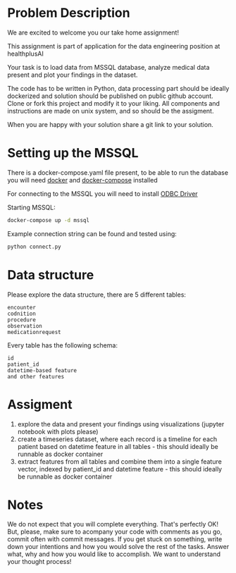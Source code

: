 # Problem Description

We are excited to welcome you our take home assignment!

This assignment is part of application for the data engineering position at healthplusAI

Your task is to load data from MSSQL database, analyze medical data present and plot your findings in the dataset.

The code has to be written in Python, data processing part should be ideally dockerized and solution should be published on public github account. Clone or fork this project and modify it to your liking. All components and instructions are made on unix system, and so should be the assigment.

When you are happy with your solution share a git link to your solution.

# Setting up the MSSQL

There is a docker-compose.yaml file present, to be able to run the database you will need [docker](https://docs.docker.com/get-docker/) and [docker-compose](https://docs.docker.com/compose/install/) installed

For connecting to the MSSQL you will need to install [ODBC Driver](https://docs.microsoft.com/en-us/sql/connect/odbc/linux-mac/installing-the-microsoft-odbc-driver-for-sql-server?view=sql-server-ver15)

Starting MSSQL:

```bash
docker-compose up -d mssql
```

Example connection string can be found and tested using:
```bash
python connect.py
```

# Data structure

Please explore the data structure, there are 5 different tables:
```
encounter
codnition
procedure
observation
medicationrequest
```

Every table has the following schema:

```
id
patient_id
datetime-based feature
and other features
```

# Assigment
1. explore the data and present your findings using visualizations (jupyter notebook with plots please)
2. create a timeseries dataset, where each record is a timeline for each patient based on datetime feature in all tables - this should ideally be runnable as docker container
3. extract features from all tables and combine them into a single feature vector, indexed by patient_id and datetime feature - this should ideally be runnable as docker container

# Notes
We do not expect that you will complete everything. That's perfectly OK! But, please, make sure to acompany your code with comments as you go, commit often with commit messages.
If you get stuck on something, write down your intentions and how you would solve the rest of the tasks. Answer what, why and how you would like to accomplish.
We want to understand your thought process!



